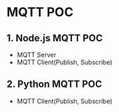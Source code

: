 # MQTT POC

## 1. Node.js MQTT POC

- MQTT Server
- MQTT Client(Publish, Subscribe)

## 2. Python MQTT POC

- MQTT Client(Publish, Subscribe)
